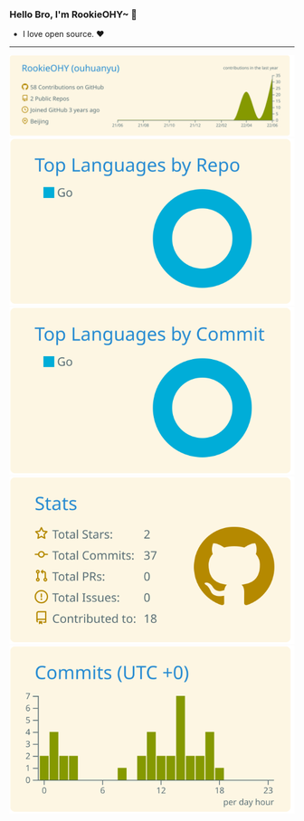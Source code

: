 ### Hello Bro, I'm RookieOHY~ 👋
- I love open source. ❤️ 
---

[![](https://raw.githubusercontent.com/RookieOHY/RookieOHY/master/profile-summary-card-output/solarized/0-profile-details.svg)](https://github.com/RookieOHY/github-profile-summary-cards)
[![](https://raw.githubusercontent.com/RookieOHY/RookieOHY/master/profile-summary-card-output/solarized/1-repos-per-language.svg)](https://github.com/RookieOHY/github-profile-summary-cards) [![](https://raw.githubusercontent.com/RookieOHY/RookieOHY/master/profile-summary-card-output/solarized/2-most-commit-language.svg)](https://github.com/RookieOHY/github-profile-summary-cards)
[![](https://raw.githubusercontent.com/RookieOHY/RookieOHY/master/profile-summary-card-output/solarized/3-stats.svg)](https://github.com/RookieOHY/github-profile-summary-cards) [![](https://raw.githubusercontent.com/RookieOHY/RookieOHY/master/profile-summary-card-output/solarized/4-productive-time.svg)](https://github.com/RookieOHY/github-profile-summary-cards)
